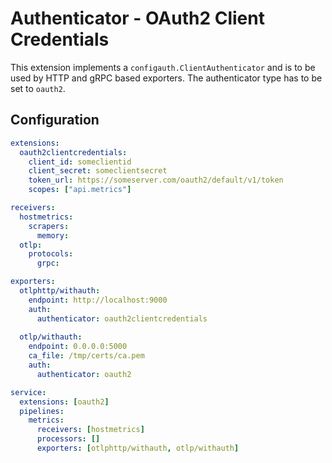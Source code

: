 # Authenticator - OAuth2 Client Credentials

This extension implements a `configauth.ClientAuthenticator` and is to be used by HTTP and gRPC based exporters.
The authenticator type has to be set to `oauth2`.

## Configuration

```yaml
extensions:
  oauth2clientcredentials:
    client_id: someclientid
    client_secret: someclientsecret
    token_url: https://someserver.com/oauth2/default/v1/token
    scopes: ["api.metrics"]

receivers:
  hostmetrics:
    scrapers:
      memory:
  otlp:
    protocols:
      grpc:

exporters:
  otlphttp/withauth:
    endpoint: http://localhost:9000
    auth:
      authenticator: oauth2clientcredentials
      
  otlp/withauth:
    endpoint: 0.0.0.0:5000
    ca_file: /tmp/certs/ca.pem
    auth:
      authenticator: oauth2

service:
  extensions: [oauth2]
  pipelines:
    metrics:
      receivers: [hostmetrics]
      processors: []
      exporters: [otlphttp/withauth, otlp/withauth]
```
